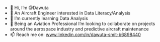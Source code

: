 - 👋 Hi, I’m @Dawuta
- 👀 An Aircraft Engineer interested in Data Literacy/Analysis
- 🌱 I’m currently learning Data Analysis
- 💞️ Being an Aviation Professional I’m looking to collaborate on projects around the aerospace industry and predictive aircraft maintenance 
- 📫 Reach me on: www.linkedin.com/in/dawuta-smit-b6898440

<!---
vicky356/vicky356 is a ✨ special ✨ repository because its `README.md` (this file) appears on your GitHub profile.
You can click the Preview link to take a look at your changes.
--->
